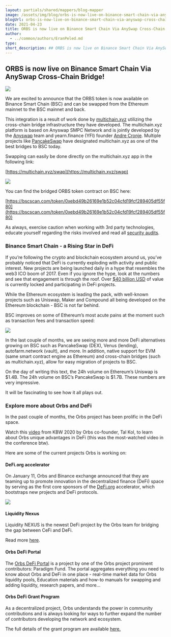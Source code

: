 ```yaml
---
layout: partials/shared/mappers/blog-mapper
image: /assets/img/blog/orbs-is-now-live-on-binance-smart-chain-via-anyswap-cross-chain-bridge/bg.png
blogUrl: orbs-is-now-live-on-binance-smart-chain-via-anyswap-cross-chain-bridge
date: 2021-04-23
title: ORBS is now live on Binance Smart Chain Via AnySwap Cross-Chain Bridge!
author:
  - ../common/authors/EranPeled.md
type:
short_description: ## ORBS is now live on Binance Smart Chain Via AnySwap Cross-Chain Bridge!
---
```


## ORBS is now live on Binance Smart Chain Via AnySwap Cross-Chain Bridge!

![](/assets/img/blog/orbs-is-now-live-on-binance-smart-chain-via-anyswap-cross-chain-bridge/photo_2021-04-22_21-53-45-1030x579.jpg)

We are excited to announce that the ORBS token is now available on Binance Smart Chain (BSC) and can be swapped from the Ethereum mainnet to the BSC mainnet and back.

This integration is a result of work done by [multichain.xyz](https://multichain.xyz) utilizing the cross-chain bridge infrastructure they have developed. The multichain.xyz platform is based on Anyswap SMPC Network and is jointly developed by the [Anyswap](https://twitter.com/AnyswapNetwork) team and yearn.finance (YFI) founder [Andre Cronje](https://twitter.com/AndreCronjeTech/status/1373209332167417858?s=20). Multiple projects like [PancakeSwap](https://twitter.com/PancakeSwap/status/1374776186778181633) have designated multichain.xyz as one of the best bridges to BSC today.

Swapping can easily be done directly on the multichain.xyz app in the following link:

[https://multichain.xyz/swap](https://multichain.xyz/swap)

![](/assets/img/blog/orbs-is-now-live-on-binance-smart-chain-via-anyswap-cross-chain-bridge/Screen-Shot-2021-04-23-at-9.39.05.png)

You can find the bridged ORBS token contract on BSC here:

[https://bscscan.com/token/0xebd49b26169e1b52c04cfd19fcf289405df55f80](https://bscscan.com/token/0xebd49b26169e1b52c04cfd19fcf289405df55f80)

As always, exercise caution when working with 3rd party technologies, educate yourself regarding the risks involved and read all [security audits](https://github.com/anyswap/Anyswap-Audit/blob/master/SlowMist/AnySwap%20CrossChain-Bridge%20Security%20Audit%20Report.pdf).

### Binance Smart Chain - a Rising Star in DeFi

If you’re following the crypto and blockchain ecosystem around us, you’ve probably noticed that DeFi is currently exploding with activity and public interest. New projects are being launched daily in a hype that resembles the web3 ICO boom of 2017. Even if you ignore the hype, look at the numbers and see that engagement is through the roof. Over [$40 billion USD](https://defipulse.com/) of value is currently locked and participating in DeFi projects.

While the Ethereum ecosystem is leading the pack, with well-known projects such as Uniswap, Maker and Compound all being developed on the Ethereum blockchain - BSC is not far behind.

BSC improves on some of Ethereum’s most acute pains at the moment such as transaction fees and transaction speed:

[![](/assets/img/blog/orbs-is-now-live-on-binance-smart-chain-via-anyswap-cross-chain-bridge/Screen-Shot-2021-04-23-at-9.40.47-883x1030.png)](https://twitter.com/cz_binance/status/1350060749440204802?s=20)

In the last couple of months, we are seeing more and more DeFi alternatives growing on BSC such as PancakeSwap (DEX), Venus (lending), autofarm.network (vault), and more. In addition, native support for EVM (same smart contract engine as Ethereum) and cross-chain bridges (such as multichain.xyz), allow for easy migration of projects to BSC.

On the day of writing this text, the 24h volume on Ethereum’s Uniswap is $1.4B. The 24h volume on BSC’s PancakeSwap is $1.7B. These numbers are very impressive.

It will be fascinating to see how it all plays out.

### Explore more about Orbs and DeFi

In the past couple of months, the Orbs project has been prolific in the DeFi space.

Watch this [video](https://koreablockchainweek.com/watch/-qwejixcidqweq) from KBW 2020 by Orbs co-founder, Tal Kol, to learn about Orbs unique advantages in DeFi (this was the most-watched video in the conference btw).

Here are some of the current projects Orbs is working on:

#### DeFi.org accelerator

On January 11, Orbs and Binance exchange announced that they are teaming up to promote innovation in the decentralized finance (DeFi) space by serving as the first core sponsors of the [DeFi.org](https://defi.org/) accelerator, which bootstraps new projects and DeFi protocols.

![](/assets/img/blog/orbs-is-now-live-on-binance-smart-chain-via-anyswap-cross-chain-bridge/photo_2021-01-17_10-43-15-1030x617.jpg)

#### Liquidity Nexus

Liquidity NEXUS is the newest DeFi project by the Orbs team for bridging the gap between CeFi and DeFi.

Read more [here](https://www.orbs.com/introducing-orbs-liquidity-nexus-liquidity-as-a-service/).

#### Orbs DeFi Portal

The [Orbs DeFi Portal](https://orbsdefi.com/) is a project by one of the Orbs project prominent contributors: Paradigm Fund. The portal aggregates everything you need to know about Orbs and DeFi in one place - real-time market data for Orbs liquidity pools, Education materials and how-to manuals for swapping and adding liquidity, research papers, and more...

#### Orbs DeFi Grant Program

As a decentralized project, Orbs understands the power in community contributions and is always looking for ways to further expand the number of contributors developing the network and ecosystem.

The full details of the grant program are available [here.](https://www.orbs.com/white-papers/orbs-grant-program-2/)
